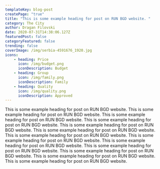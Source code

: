 ```yaml
---
templateKey: blog-post
createPage: "true"
title: "This is some example heading for post on RUN BGD website. "
category: The City
author: Dragan Filovski
date: 2020-07-31T14:38:06.127Z
featuredPost: false
categoryFeatured: false
trending: false
coverImage: /img/serbia-4591676_1920.jpg
icons:
    - heading: Price
      icon: /img/budget.png
      iconDescription: Budget
    - heading: Group
      icon: /img/family.png
      iconDescription: Family
    - heading: Quality
      icon: /img/quality.png
      iconDescription: Approved
---
```

This is some example heading for post on RUN BGD website. This is some example heading for post on RUN BGD website. This is some example heading for post on RUN BGD website. This is some example heading for post on RUN BGD website. This is some example heading for post on RUN BGD website. This is some example heading for post on RUN BGD website. This is some example heading for post on RUN BGD website. This is some example heading for post on RUN BGD website. This is some example heading for post on RUN BGD website. This is some example heading for post on RUN BGD website. This is some example heading for post on RUN BGD website. This is some example heading for post on RUN BGD website. This is some example heading for post on RUN BGD website.